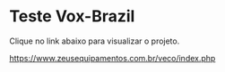 # Teste Vox-Brazil

Clique no link abaixo para visualizar o projeto.

https://www.zeusequipamentos.com.br/veco/index.php
